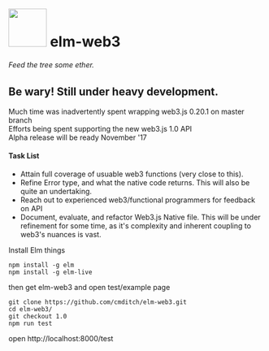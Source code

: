 # <img src="https://cdn.rawgit.com/cmditch/elm-web3/master/elm-web3-logo.svg" width="75"> elm-web3
###### Feed the tree some ether.

## Be wary! Still under heavy development.
Much time was inadvertently spent wrapping web3.js 0.20.1 on master branch    
Efforts being spent supporting the new web3.js 1.0 API    
Alpha release will be ready November '17   

#### Task List
* Attain full coverage of usuable web3 functions (very close to this).
* Refine Error type, and what the native code returns. This will also be quite an undertaking.
* Reach out to experienced web3/functional programmers for feedback on API
* Document, evaluate, and refactor Web3.js Native file. This will be under refinement for some time, as it's complexity and inherent coupling to web3's nuances is vast.


Install Elm things    
```
npm install -g elm
npm install -g elm-live
```
then get elm-web3 and open test/example page   
```
git clone https://github.com/cmditch/elm-web3.git
cd elm-web3/
git checkout 1.0
npm run test
```
open http://localhost:8000/test   
